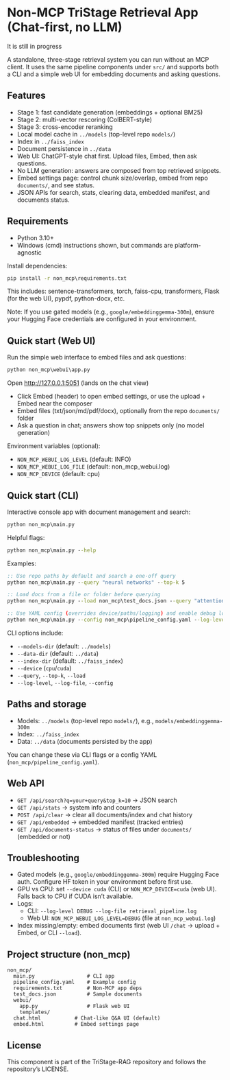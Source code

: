 # Non-MCP TriStage Retrieval App (Chat-first, no LLM)
It is still in progress

A standalone, three-stage retrieval system you can run without an MCP client. It uses the same pipeline components under `src/` and supports both a CLI and a simple web UI for embedding documents and asking questions.

## Features
- Stage 1: fast candidate generation (embeddings + optional BM25)
- Stage 2: multi-vector rescoring (ColBERT-style)
- Stage 3: cross-encoder reranking
- Local model cache in `../models` (top-level repo `models/`)
- Index in `../faiss_index`
- Document persistence in `../data`
- Web UI: ChatGPT-style chat first. Upload files, Embed, then ask questions.
- No LLM generation: answers are composed from top retrieved snippets.
- Embed settings page: control chunk size/overlap, embed from repo `documents/`, and see status.
- JSON APIs for search, stats, clearing data, embedded manifest, and documents status.

## Requirements
- Python 3.10+
- Windows (cmd) instructions shown, but commands are platform-agnostic

Install dependencies:

```cmd
pip install -r non_mcp\requirements.txt
```

This includes: sentence-transformers, torch, faiss-cpu, transformers, Flask (for the web UI), pypdf, python-docx, etc.

Note: If you use gated models (e.g., `google/embeddinggemma-300m`), ensure your Hugging Face credentials are configured in your environment.

## Quick start (Web UI)
Run the simple web interface to embed files and ask questions:

```cmd
python non_mcp\webui\app.py
```

Open http://127.0.0.1:5051 (lands on the chat view)

- Click Embed (header) to open embed settings, or use the upload + Embed near the composer
- Embed files (txt/json/md/pdf/docx), optionally from the repo `documents/` folder
- Ask a question in chat; answers show top snippets only (no model generation)

Environment variables (optional):
- `NON_MCP_WEBUI_LOG_LEVEL` (default: INFO)
- `NON_MCP_WEBUI_LOG_FILE` (default: non_mcp_webui.log)
- `NON_MCP_DEVICE` (default: cpu)

## Quick start (CLI)
Interactive console app with document management and search:

```cmd
python non_mcp\main.py
```

Helpful flags:

```cmd
python non_mcp\main.py --help
```

Examples:

```cmd
:: Use repo paths by default and search a one-off query
python non_mcp\main.py --query "neural networks" --top-k 5

:: Load docs from a file or folder before querying
python non_mcp\main.py --load non_mcp\test_docs.json --query "attention mechanism" --top-k 5

:: Use YAML config (overrides device/paths/logging) and enable debug logs
python non_mcp\main.py --config non_mcp\pipeline_config.yaml --log-level DEBUG
```

CLI options include:
- `--models-dir` (default: `../models`)
- `--data-dir` (default: `../data`)
- `--index-dir` (default: `../faiss_index`)
- `--device` (`cpu`/`cuda`)
- `--query`, `--top-k`, `--load`
- `--log-level`, `--log-file`, `--config`

## Paths and storage
- Models: `../models` (top-level repo `models/`), e.g., `models/embeddinggemma-300m`
- Index: `../faiss_index`
- Data: `../data` (documents persisted by the app)

You can change these via CLI flags or a config YAML (`non_mcp/pipeline_config.yaml`).

## Web API
- `GET /api/search?q=your+query&top_k=10` → JSON search
- `GET /api/stats` → system info and counters
- `POST /api/clear` → clear all documents/index and chat history
- `GET /api/embedded` → embedded manifest (tracked entries)
- `GET /api/documents-status` → status of files under `documents/` (embedded or not)

## Troubleshooting
- Gated models (e.g., `google/embeddinggemma-300m`) require Hugging Face auth. Configure HF token in your environment before first use.
- GPU vs CPU: set `--device cuda` (CLI) or `NON_MCP_DEVICE=cuda` (web UI). Falls back to CPU if CUDA isn’t available.
- Logs:
  - CLI: `--log-level DEBUG --log-file retrieval_pipeline.log`
  - Web UI: `NON_MCP_WEBUI_LOG_LEVEL=DEBUG` (file at `non_mcp_webui.log`)
- Index missing/empty: embed documents first (web UI `/chat` → upload + Embed, or CLI `--load`).

## Project structure (non_mcp)
```
non_mcp/
  main.py                 # CLI app
  pipeline_config.yaml    # Example config
  requirements.txt        # Non-MCP app deps
  test_docs.json          # Sample documents
  webui/
    app.py                # Flask web UI
    templates/
  chat.html           # Chat-like Q&A UI (default)
  embed.html          # Embed settings page
```

## License
This component is part of the TriStage-RAG repository and follows the repository’s LICENSE.
